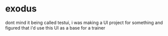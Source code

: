 # exodus

dont mind it being called testui, i was making a UI project for something and figured that i'd use this UI as a base for a trainer
